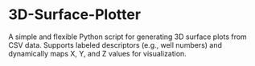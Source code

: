 # 3D-Surface-Plotter
A simple and flexible Python script for generating 3D surface plots from CSV data. Supports labeled descriptors (e.g., well numbers) and dynamically maps X, Y, and Z values for visualization.
